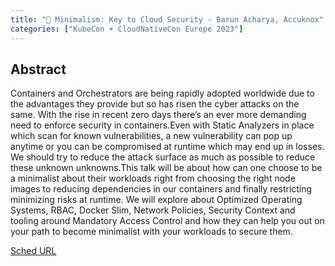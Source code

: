 ```yaml
---
title: "🦝 Minimalism: Key to Cloud Security - Barun Acharya, Accuknox"
categories: ["KubeCon + CloudNativeCon Europe 2023"]
---
```


## Abstract

Containers and Orchestrators are being rapidly adopted worldwide due to the advantages they provide but so has risen the cyber attacks on the same. With the rise in recent zero days there’s an ever more demanding need to enforce security in containers.Even with Static Analyzers in place which scan for known vulnerabilities, a new vulnerability can pop up anytime or you can be compromised at runtime which may end up in losses. We should try to reduce the attack surface as much as possible to reduce these unknown unknowns.This talk will be about how can one choose to be a minimalist about their workloads right from choosing the right node images to reducing dependencies in our containers and finally restricting minimizing risks at runtime. We will explore about Optimized Operating Systems, RBAC, Docker Slim, Network Policies, Security Context and tooling around Mandatory Access Control and how they can help you out on your path to become minimalist with your workloads to secure them.

[Sched URL](https://kccnceu2023.sched.com/event/8ed12b43a690f04f2d023bcbfc508649)

